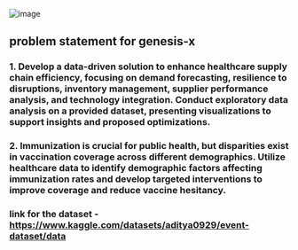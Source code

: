
![image](https://github.com/aditya0929/event_you-/assets/127277877/8c0327a1-1605-45fc-acfc-3a01bcf436b0)

## problem statement for genesis-x

### 1. Develop a data-driven solution to enhance healthcare supply chain efficiency, focusing on demand forecasting, resilience to disruptions, inventory management, supplier performance analysis, and technology integration. Conduct exploratory data analysis on a provided dataset, presenting visualizations to support insights and proposed optimizations.

### 2. Immunization is crucial for public health, but disparities exist in vaccination coverage across different demographics. Utilize healthcare data to identify demographic factors affecting immunization rates and develop targeted interventions to improve coverage and reduce vaccine hesitancy.

### link for the dataset - https://www.kaggle.com/datasets/aditya0929/event-dataset/data
